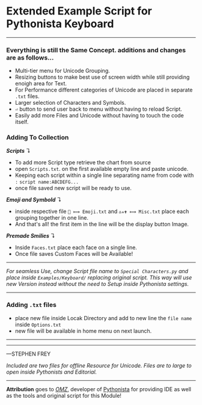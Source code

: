 # Extended Example Script for Pythonista Keyboard
---

### Everything is still the Same Concept. additions and changes are as follows...

- Multi-tier menu for Unicode Grouping. 
- Resizing buttons to make best use of screen width while still providing 
	 enoigh area for Text.
- For Performance different categories of Unicode are placed in separate
		  `.txt` files.
- Larger selection of Characters and Symbols.
- `⏎` button to send user back to menu without having to reload Script.
- Easily add more Files and Unicode without having to touch the code itself.
		
### Adding To Collection
***Scripts*** ↴
- To add more Script type retrieve the chart from source
- open `Scripts.txt`. on the first available empty line and paste unicode.
- Keeping each script within a single line separating name from code with `:`
	`script name:ABCDEFG...`
- once file saved new script will be ready to use.
	
***Emoji and Symbold*** ↴
- inside respective file `💪 ⟾ Emoji.txt` and `♳✯✟ ⟾ Misc.txt` place each
	grouping together in one line.
- And that's all! the first item in the line will be the display button Image.
	
***Premade Smilies*** ↴
- Inside `Faces.txt` place each face on a single line. 
- Once file saves Custom Faces will be Available!

---

*For seamless Use, change Script file name to `Special Characters.py` and
place inside `Examples/Keyboard/` replacing original script. This way will use 
new Version instead without the need to Setup inside Pythonista settings.*

---

### Adding `.txt` files
- place new file inside Locak Directory and add to new line the `file name` inside `Options.txt`
- new file will be available in home menu on next launch. 

--- 
---
—STEPHEN FREY

*Included are two files for offline Resource for Unicode. Files are to large to open inside Pythonists and Editorial.*

---

**Attribution** goes to [*OMZ*](https://forum.omz-software.com/), developer of [Pythonista](https://apps.apple.com/us/app/pythonista-3/id1085978097) 
for providing IDE as well as the tools and original script for this Module!

